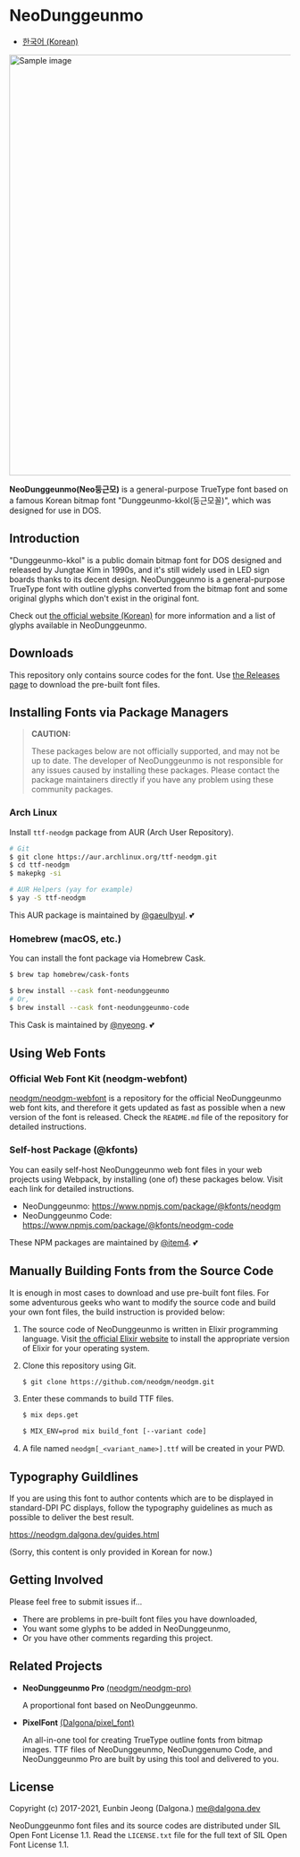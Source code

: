 # NeoDunggeunmo

- [한국어 (Korean)](https://github.com/neodgm/neodgm/blob/main/README.md)

<img alt="Sample image" width="752" src="https://neodgm.dalgona.dev/assets/images/neodgm_demo.png?202011071338">

**NeoDunggeunmo(Neo둥근모)** is a general-purpose TrueType font based on a
famous Korean bitmap font "Dunggeunmo-kkol(둥근모꼴)", which was designed for
use in DOS.

## Introduction

"Dunggeunmo-kkol" is a public domain bitmap font for DOS designed and released
by Jungtae Kim in 1990s, and it's still widely used in LED sign boards thanks
to its decent design. NeoDunggeunmo is a general-purpose TrueType font with
outline glyphs converted from the bitmap font and some original glyphs which
don't exist in the original font.

Check out [the official website (Korean)](http://neodgm.dalgona.dev) for
more information and a list of glyphs available in NeoDunggeunmo.

## Downloads

This repository only contains source codes for the font.
Use [the Releases page](https://github.com/neodgm/neodgm/releases)
to download the pre-built font files.

## Installing Fonts via Package Managers

> **CAUTION:**
>
> These packages below are not officially supported, and may not be up to date.
> The developer of NeoDunggeunmo is not responsible for any issues caused by
> installing these packages. Please contact the package maintainers directly if
> you have any problem using these community packages.

### Arch Linux

Install `ttf-neodgm` package from AUR (Arch User Repository).

```bash
# Git
$ git clone https://aur.archlinux.org/ttf-neodgm.git
$ cd ttf-neodgm
$ makepkg -si
```

```bash
# AUR Helpers (yay for example)
$ yay -S ttf-neodgm
```

This AUR package is maintained by [@gaeulbyul](https://github.com/gaeulbyul). 💕

### Homebrew (macOS, etc.)

You can install the font package via Homebrew Cask.

```bash
$ brew tap homebrew/cask-fonts

$ brew install --cask font-neodunggeunmo
# Or,
$ brew install --cask font-neodunggeunmo-code
```

This Cask is maintained by [@nyeong](https://github.com/nyeong). 💕

## Using Web Fonts

### Official Web Font Kit (neodgm-webfont)

[neodgm/neodgm-webfont](https://github.com/neodgm/neodgm-webfont) is a
repository for the official NeoDunggeunmo web font kits, and therefore it gets
updated as fast as possible when a new version of the font is released. Check
the `README.md` file of the repository for detailed instructions.

### Self-host Package (@kfonts)

You can easily self-host NeoDunggeunmo web font files in your web projects
using Webpack, by installing (one of) these packages below. Visit each link for
detailed instructions.

- NeoDunggeunmo: https://www.npmjs.com/package/@kfonts/neodgm
- NeoDunggeunmo Code: https://www.npmjs.com/package/@kfonts/neodgm-code

These NPM packages are maintained by [@item4](https://github.com/item4). 💕

## Manually Building Fonts from the Source Code

It is enough in most cases to download and use pre-built font files. For some
adventurous geeks who want to modify the source code and build your own font
files, the build instruction is provided below:

1. The source code of NeoDunggeunmo is written in Elixir programming language.
  Visit [the official Elixir website](https://elixir-lang.org) to install the
  appropriate version of Elixir for your operating system.

1. Clone this repository using Git.

    ```sh
    $ git clone https://github.com/neodgm/neodgm.git
    ```

1. Enter these commands to build TTF files.

    ```sh
    $ mix deps.get

    $ MIX_ENV=prod mix build_font [--variant code]
    ```

1. A file named `neodgm[_<variant_name>].ttf` will be created in your PWD.

## Typography Guildlines

If you are using this font to author contents which are to be displayed in
standard-DPI PC displays, follow the typography guidelines as much as possible
to deliver the best result.

https://neodgm.dalgona.dev/guides.html

(Sorry, this content is only provided in Korean for now.)

## Getting Involved

Please feel free to submit issues if...

- There are problems in pre-built font files you have downloaded,
- You want some glyphs to be added in NeoDunggeunmo,
- Or you have other comments regarding this project.

## Related Projects

- **NeoDunggeunmo Pro** [(neodgm/neodgm-pro)](https://github.com/neodgm/neodgm-pro)

    A proportional font based on NeoDunggeunmo.

- **PixelFont** [(Dalgona/pixel\_font)](https://github.com/Dalgona/pixel_font)

    An all-in-one tool for creating TrueType outline fonts from bitmap images.
    TTF files of NeoDunggeunmo, NeoDunggenumo Code, and NeoDunggeunmo Pro are
    built by using this tool and delivered to you.

## License

Copyright (c) 2017-2021, Eunbin Jeong (Dalgona.) <me@dalgona.dev>

NeoDunggeunmo font files and its source codes are distributed under SIL Open
Font License 1.1. Read the `LICENSE.txt` file for the full text of SIL Open Font
License 1.1.
